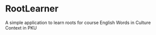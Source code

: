 # RootLearner
A simple application to learn roots for course English Words in Culture Context in PKU
